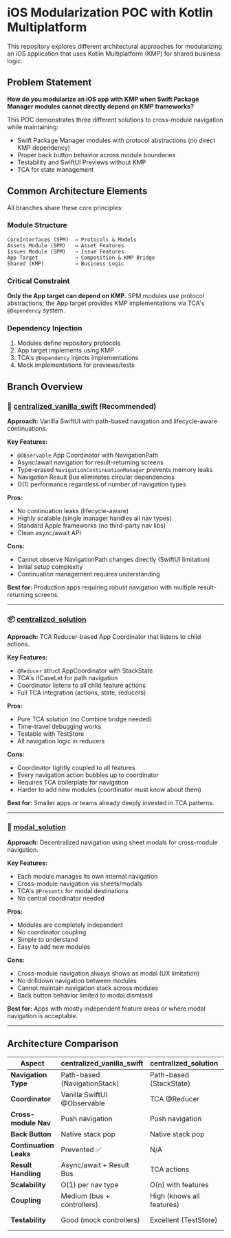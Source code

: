 # iOS Modularization POC with Kotlin Multiplatform

This repository explores different architectural approaches for modularizing an iOS application that uses Kotlin Multiplatform (KMP) for shared business logic.

## Problem Statement

**How do you modularize an iOS app with KMP when Swift Package Manager modules cannot directly depend on KMP frameworks?**

This POC demonstrates three different solutions to cross-module navigation while maintaining:
- Swift Package Manager modules with protocol abstractions (no direct KMP dependency)
- Proper back button behavior across module boundaries
- Testability and SwiftUI Previews without KMP
- TCA for state management

## Common Architecture Elements

All branches share these core principles:

### Module Structure
```
CoreInterfaces (SPM)  → Protocols & Models
Assets Module (SPM)   → Asset Features
Issues Module (SPM)   → Issue Features
App Target            → Composition & KMP Bridge
Shared (KMP)          → Business Logic
```

### Critical Constraint
**Only the App target can depend on KMP.** SPM modules use protocol abstractions; the App target provides KMP implementations via TCA's `@Dependency` system.

### Dependency Injection
1. Modules define repository protocols
2. App target implements using KMP
3. TCA's `@Dependency` injects implementations
4. Mock implementations for previews/tests

## Branch Overview

### 🎯 [centralized_vanilla_swift](../../tree/centralized_vanilla_swift) (Recommended)

**Approach:** Vanilla SwiftUI with path-based navigation and lifecycle-aware continuations.

**Key Features:**
- `@Observable` App Coordinator with NavigationPath
- Async/await navigation for result-returning screens
- Type-erased `NavigationContinuationManager` prevents memory leaks
- Navigation Result Bus eliminates circular dependencies
- O(1) performance regardless of number of navigation types

**Pros:**
- No continuation leaks (lifecycle-aware)
- Highly scalable (single manager handles all nav types)
- Standard Apple frameworks (no third-party nav libs)
- Clean async/await API

**Cons:**
- Cannot observe NavigationPath changes directly (SwiftUI limitation)
- Initial setup complexity
- Continuation management requires understanding

**Best for:** Production apps requiring robust navigation with multiple result-returning screens.

---

### 📦 [centralized_solution](../../tree/centralized_solution)

**Approach:** TCA Reducer-based App Coordinator that listens to child actions.

**Key Features:**
- `@Reducer` struct AppCoordinator with StackState
- TCA's ifCaseLet for path navigation
- Coordinator listens to all child feature actions
- Full TCA integration (actions, state, reducers)

**Pros:**
- Pure TCA solution (no Combine bridge needed)
- Time-travel debugging works
- Testable with TestStore
- All navigation logic in reducers

**Cons:**
- Coordinator tightly coupled to all features
- Every navigation action bubbles up to coordinator
- Requires TCA boilerplate for navigation
- Harder to add new modules (coordinator must know about them)

**Best for:** Smaller apps or teams already deeply invested in TCA patterns.

---

### 📱 [modal_solution](../../tree/modal_solution)

**Approach:** Decentralized navigation using sheet modals for cross-module navigation.

**Key Features:**
- Each module manages its own internal navigation
- Cross-module navigation via sheets/modals
- TCA's `@Presents` for modal destinations
- No central coordinator needed

**Pros:**
- Modules are completely independent
- No coordinator coupling
- Simple to understand
- Easy to add new modules

**Cons:**
- Cross-module navigation always shows as modal (UX limitation)
- No drilldown navigation between modules
- Cannot maintain navigation stack across modules
- Back button behavior limited to modal dismissal

**Best for:** Apps with mostly independent feature areas or where modal navigation is acceptable.

---

## Architecture Comparison

| Aspect | centralized_vanilla_swift | centralized_solution | modal_solution |
|--------|--------------------------|---------------------|----------------|
| **Navigation Type** | Path-based (NavigationStack) | Path-based (StackState) | Modal-based (@Presents) |
| **Coordinator** | Vanilla SwiftUI @Observable | TCA @Reducer | None |
| **Cross-module Nav** | Push navigation | Push navigation | Sheet modals |
| **Back Button** | Native stack pop | Native stack pop | Modal dismiss |
| **Continuation Leaks** | Prevented ✅ | N/A | N/A |
| **Result Handling** | Async/await + Result Bus | TCA actions | Callback closures |
| **Scalability** | O(1) per nav type | O(n) with features | Excellent |
| **Coupling** | Medium (bus + controllers) | High (knows all features) | Low |
| **Testability** | Good (mock controllers) | Excellent (TestStore) | Good (mock repos) |

